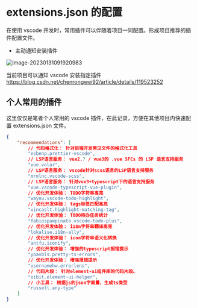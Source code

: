# extensions.json 的配置

在使用 vscode 开发时，常用插件可以伴随着项目一同配置。形成项目推荐的插件配置文件。

- 主动通知安装插件

![image-20230131091920983](https://raw.githubusercontent.com/ruan-cat/img-store/main/img/image-20230131091920983.png)

当前项目可以通知 vscode 安装指定插件 https://blog.csdn.net/chenrongwei92/article/details/119523252

## 个人常用的插件

这里仅仅是笔者个人常用的 vscode 插件，在此记录，方便在其他项目内快速配置 extensions.json 文件。

```json
{
	"recommendations": [
		// 代码格式化： 针对前端开发常见文件的格式化工具
		"esbenp.prettier-vscode",
		// LSP语言服务： vue2.7 / vue3的 .vue SFCs 的 LSP 语言支持服务
		"vue.volar",
		// LSP语言服务： vscode针对scss语言的LSP语言支持服务
		"mrmlnc.vscode-scss",
		// LSP语言服务： 针对vue3+typescript下的语言支持服务
		"vue.vscode-typescript-vue-plugin",
		// 优化开发体验： TODO字符串高亮
		"wayou.vscode-todo-highlight",
		// 优化开发体验： tags标签匹配高亮
		"vincaslt.highlight-matching-tag",
		// 优化开发体验： TODO待办任务统计
		"fabiospampinato.vscode-todo-plus",
		// 优化开发体验： i18n字符串翻译高亮
		"lokalise.i18n-ally",
		// 优化开发体验： icon字符串语义化转换
		"antfu.iconify",
		// 优化开发体验： 增强的typescript报错提示
		"yoavbls.pretty-ts-errors",
		// 优化开发体验： 增强报错提示
		"usernamehw.errorlens",
		// 代码片段： 针对element-ui组件库的代码片段。
		"oibit.element-ui-helper",
		// 小工具： 根据js的json字面量，生成ts类型
		"russell.any-type"
	]
}
```
